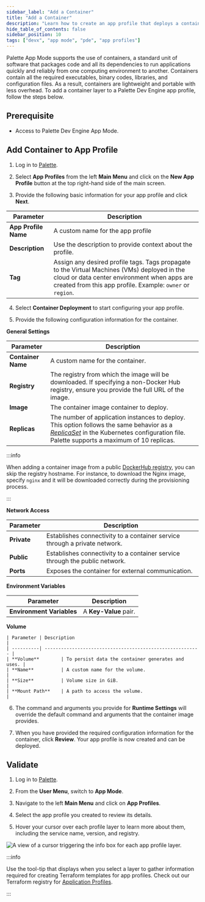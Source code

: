 ```yaml
---
sidebar_label: "Add a Container"
title: "Add a Container"
description: "Learn how to create an app profile that deploys a container in your Palette Virtual Clusters."
hide_table_of_contents: false
sidebar_position: 10
tags: ["devx", "app mode", "pde", "app profiles"]
---
```


Palette App Mode supports the use of containers, a standard unit of software that packages code and all its dependencies to run applications quickly and reliably from one computing environment to another. Containers contain all the required executables, binary codes, libraries, and configuration files. As a result, containers are lightweight and portable with less overhead. To add a container layer to a Palette Dev Engine app profile, follow the steps below. 


## Prerequisite

* Access to Palette Dev Engine App Mode.


## Add Container to App Profile

1. Log in to [Palette](https://console.spectrocloud.com).

2. Select **App Profiles** from the left **Main Menu** and click on the **New App Profile** button at the top right-hand side of the main screen. 

3. Provide the following basic information for your app profile and click **Next**.

  | **Parameter** | **Description** |
  |-----------------------------|--------------|
  |**App Profile Name** | A custom name for the app profile|
  |**Description**   | Use the description to provide context about the profile. | 
  |**Tag**               | Assign any desired profile tags. Tags propagate to the Virtual Machines (VMs) deployed in the cloud or data center environment when apps are created from this app profile. Example: `owner` or `region`.|

4. Select **Container Deployment** to start configuring your app profile.

5. Provide the following configuration information for the container.

  **General Settings**

  | **Parameter**        | **Description**                                                                                            |
  | ---------------- | ------------------------------------------------------------------------------------------------------ |
  | **Container Name**  | A custom name for the container.                                                            |
  | **Registry**       | The registry from which the image will be downloaded. If specifying a non-Docker Hub registry, ensure you provide the full URL of the image. |
  | **Image**           | The container image container to deploy.                                                                 |
  | **Replicas** | The number of application instances to deploy. This option follows the same behavior as a [*ReplicaSet*](https://kubernetes.io/docs/concepts/workloads/controllers/replicaset/) in the Kubernetes configuration file. Palette supports a maximum of 10 replicas. |

  :::info
    
  When adding a container image from a public [DockerHub registry](https://hub.docker.com/), you can skip the registry hostname. For instance, to download the Nginx image, specify `nginx` and it will be downloaded correctly during the provisioning process.

  :::

  **Network Access**
  
  | Parameter      | Description                                                                                                   |
  | -------------- | ------------------------------------------------------------------------------------------------------------- |
  | **Private**        | Establishes connectivity to a container service through a private network.                                    |
  | **Public**         | Establishes connectivity to a container service through the public network.                                   |
  | **Ports**   | Exposes the container for external communication.                                                            |

  **Environment Variables**

  | Parameter          | Description                                                                                       |
  | ----------------------- | ------------------------------------------------------------------------------------------------------ |
  | **Environment Variables**  | A **Key-Value** pair.         |

  **Volume**

    | Parameter | Description                                               |
    | ----------| --------------------------------------------------------- |
    | **Volume**        | To persist data the container generates and uses. |
    | **Name**          | A custom name for the volume.                     |
    | **Size**          | Volume size in GiB.                               |
    | **Mount Path**    | A path to access the volume.                    |


6. The command and arguments you provide for **Runtime Settings** will override the default command and arguments that the container image provides. 

7. When you have provided the required configuration information for the container, click **Review**. Your app profile is now created and can be deployed.

## Validate

1. Log in to [Palette](https://console.spectrocloud.com).

2. From the **User Menu**, switch to **App Mode**.

3. Navigate to the left **Main Menu** and click on **App Profiles**.

4. Select the app profile you created to review its details.

5. Hover your cursor over each profile layer to learn more about them, including the service name, version, and registry.

 ![A view of a cursor triggering the info box for each app profile layer.](/profiles_app-profiles_create-app-profiles_container-infobox.png)
 
 :::info
 
 Use the tool-tip that displays when you select a layer to gather information required for creating Terraform templates for app profiles. Check out our Terraform registry for [Application Profiles](https://registry.terraform.io/providers/spectrocloud/spectrocloud/latest/docs/resources/application_profile).
 
 :::

<!-- /profiles_app-profiles_create-app-profiles_container-infobox.png -->

